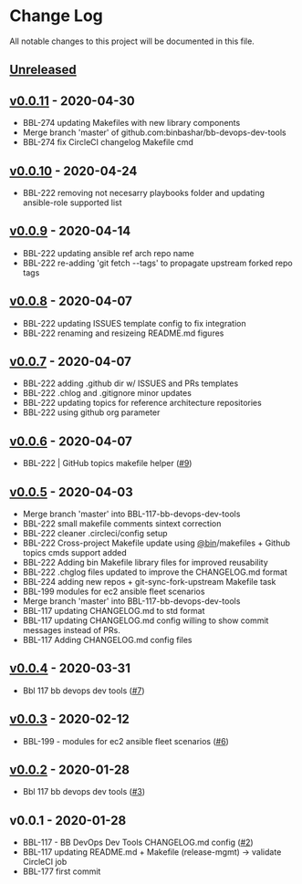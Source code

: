 # Change Log

All notable changes to this project will be documented in this file.

<a name="unreleased"></a>
## [Unreleased]



<a name="v0.0.11"></a>
## [v0.0.11] - 2020-04-30

- BBL-274 updating Makefiles with new library components
- Merge branch 'master' of github.com:binbashar/bb-devops-dev-tools
- BBL-274 fix CircleCI changelog Makefile cmd


<a name="v0.0.10"></a>
## [v0.0.10] - 2020-04-24

- BBL-222 removing not necesarry playbooks folder and updating ansible-role supported list


<a name="v0.0.9"></a>
## [v0.0.9] - 2020-04-14

- BBL-222 updating ansible ref arch repo name
- BBL-222 re-adding 'git fetch --tags' to propagate upstream forked repo tags


<a name="v0.0.8"></a>
## [v0.0.8] - 2020-04-07

- BBL-222 updating ISSUES template config to fix integration
- BBL-222 renaming and resizeing README.md figures


<a name="v0.0.7"></a>
## [v0.0.7] - 2020-04-07

- BBL-222 adding .github dir w/ ISSUES and PRs templates
- BBL-222 .chlog and .gitignore minor updates
- BBL-222 updating topics for reference architecture repositories
- BBL-222 using github org parameter


<a name="v0.0.6"></a>
## [v0.0.6] - 2020-04-07

- BBL-222 | GitHub topics makefile helper ([#9](https://github.com/binbashar/bb-devops-dev-tools/issues/9))


<a name="v0.0.5"></a>
## [v0.0.5] - 2020-04-03

- Merge branch 'master' into BBL-117-bb-devops-dev-tools
- BBL-222 small makefile comments sintext correction
- BBL-222 cleaner .circleci/config setup
- BBL-222 Cross-project Makefile update using [@bin](https://github.com/bin)/makefiles + Github topics cmds support added
- BBL-222 Adding bin Makefile library files for improved reusability
- BBL-222 .chglog files updated to improve the CHANGELOG.md format
- BBL-224 adding new repos + git-sync-fork-upstream Makefile task
- BBL-199 modules for ec2 ansible fleet scenarios
- Merge branch 'master' into BBL-117-bb-devops-dev-tools
- BBL-117 updating CHANGELOG.md to std format
- BBL-117 updating CHANGELOG.md config willing to show commit messages instead of PRs.
- BBL-117 Adding CHANGELOG.md config files


<a name="v0.0.4"></a>
## [v0.0.4] - 2020-03-31

- Bbl 117 bb devops dev tools ([#7](https://github.com/binbashar/bb-devops-dev-tools/issues/7))


<a name="v0.0.3"></a>
## [v0.0.3] - 2020-02-12

- BBL-199 - modules for ec2 ansible fleet scenarios ([#6](https://github.com/binbashar/bb-devops-dev-tools/issues/6))


<a name="v0.0.2"></a>
## [v0.0.2] - 2020-01-28

- Bbl 117 bb devops dev tools ([#3](https://github.com/binbashar/bb-devops-dev-tools/issues/3))


<a name="v0.0.1"></a>
## v0.0.1 - 2020-01-28

- BBL-117 - BB DevOps Dev Tools CHANGELOG.md config ([#2](https://github.com/binbashar/bb-devops-dev-tools/issues/2))
- BBL-117 updating README.md + Makefile (release-mgmt) -> validate CircleCI job
- BBL-177 first commit


[Unreleased]: https://github.com/binbashar/bb-devops-dev-tools/compare/v0.0.11...HEAD
[v0.0.11]: https://github.com/binbashar/bb-devops-dev-tools/compare/v0.0.10...v0.0.11
[v0.0.10]: https://github.com/binbashar/bb-devops-dev-tools/compare/v0.0.9...v0.0.10
[v0.0.9]: https://github.com/binbashar/bb-devops-dev-tools/compare/v0.0.8...v0.0.9
[v0.0.8]: https://github.com/binbashar/bb-devops-dev-tools/compare/v0.0.7...v0.0.8
[v0.0.7]: https://github.com/binbashar/bb-devops-dev-tools/compare/v0.0.6...v0.0.7
[v0.0.6]: https://github.com/binbashar/bb-devops-dev-tools/compare/v0.0.5...v0.0.6
[v0.0.5]: https://github.com/binbashar/bb-devops-dev-tools/compare/v0.0.4...v0.0.5
[v0.0.4]: https://github.com/binbashar/bb-devops-dev-tools/compare/v0.0.3...v0.0.4
[v0.0.3]: https://github.com/binbashar/bb-devops-dev-tools/compare/v0.0.2...v0.0.3
[v0.0.2]: https://github.com/binbashar/bb-devops-dev-tools/compare/v0.0.1...v0.0.2
